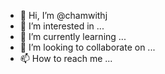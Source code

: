 - 👋 Hi, I’m @chamwithj
- 👀 I’m interested in ...
- 🌱 I’m currently learning ...
- 💞️ I’m looking to collaborate on ...
- 📫 How to reach me ...

<!---
chamwithj/chamwithj is a ✨ special ✨ repository because its `README.md` (this file) appears on your GitHub profile.
You can click the Preview link to take a look at your changes.
--->
